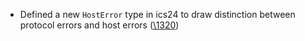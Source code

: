 - Defined a new `HostError` type in ics24 to draw distinction between protocol errors and host errors
  ([\1320](https://github.com/cosmos/ibc-rs/issues/1320))

